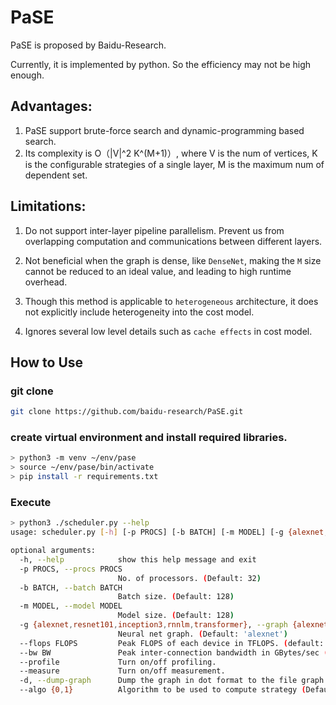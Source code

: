 # PaSE

PaSE is proposed by Baidu-Research.

Currently, it is implemented by python. So the efficiency may not be high enough.

## Advantages:

1. PaSE support brute-force search and dynamic-programming based search.
2. Its complexity is O（|V|^2 K^(M+1)）, where V is the num of vertices, K is the configurable strategies of a single
   layer, M is the maximum num of dependent set.

## Limitations:

1. Do not support inter-layer pipeline parallelism. Prevent us from overlapping computation and communications between
   different layers.

2. Not beneficial when the graph is dense, like `DenseNet`, making the `M` size cannot be reduced to an ideal value, and
   leading to high runtime overhead.

3. Though this method is applicable to `heterogeneous` architecture, it does not explicitly include heterogeneity into
   the cost model.
   
4. Ignores several low level details such as `cache effects` in cost model.

## How  to Use

### git clone

```bash
git clone https://github.com/baidu-research/PaSE.git
```

### create virtual environment and install required libraries.

```bash
> python3 -m venv ~/env/pase
> source ~/env/pase/bin/activate
> pip install -r requirements.txt
```

### Execute

```bash
> python3 ./scheduler.py --help
usage: scheduler.py [-h] [-p PROCS] [-b BATCH] [-m MODEL] [-g {alexnet,resnet101,inception3,rnnlm,transformer}] [-a {0,1}] [--profile] [--measure] [-d] [--algo {0,1}]
```

```bash
optional arguments:
  -h, --help            show this help message and exit
  -p PROCS, --procs PROCS
                        No. of processors. (Default: 32)
  -b BATCH, --batch BATCH
                        Batch size. (Default: 128)
  -m MODEL, --model MODEL
                        Model size. (Default: 128)
  -g {alexnet,resnet101,inception3,rnnlm,transformer}, --graph {alexnet,resnet101,inception3,rnnlm,transformer}
                        Neural net graph. (Default: 'alexnet')
  --flops FLOPS         Peak FLOPS of each device in TFLOPS. (default: 10.0)
  --bw BW               Peak inter-connection bandwidth in GBytes/sec (default: 16.0)
  --profile             Turn on/off profiling.
  --measure             Turn on/off measurement.
  -d, --dump-graph      Dump the graph in dot format to the file graph.dot in the working directory.
  --algo {0,1}          Algorithm to be used to compute strategy (Default: 0).
```